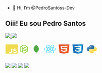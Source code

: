 - 👋 Hi, I’m @PedroSantoss-Dev
## Oiii! Eu sou Pedro Santos  
 <div style="display: inline_block">
  <a href="https://github.com/PedroSantoss-Dev">
  <img height="140em" src="https://github-readme-stats.vercel.app/api?username=PedroSantoss-Dev&show_icons=true&theme=chartreuse-dark"/>
   <img height="140em" src="https://github-readme-stats.vercel.app/api/top-langs/?username=PedroSantoss-Dev&layout=compact&langs_count=7&theme=chartreuse-dark"/>
 


 </a>
</div>
<div style="display: inline_block"><br>
 
  <img align="center" alt="Pedro-Js" height="30" width="40" src="https://raw.githubusercontent.com/devicons/devicon/master/icons/javascript/javascript-plain.svg"/>
  <img align = "center" alt= "Pedro-node" height="30" whidth="40"  src="https://raw.githubusercontent.com/devicons/devicon/master/icons/nodejs/nodejs-plain.svg"/>
  <img align="center" alt="Pedro-Ts" height="30" width="40" src="https://raw.githubusercontent.com/devicons/devicon/master/icons/mongodb/mongodb-plain.svg"/>
  <img align="center" alt="Pedro-React" height="30" width="40" src="https://raw.githubusercontent.com/devicons/devicon/master/icons/react/react-original.svg"/>
  <img align="center" alt="Pedro-HTML" height="30" width="40" src="https://raw.githubusercontent.com/devicons/devicon/master/icons/html5/html5-original.svg"/>
  <img align="center" alt="Pedro-CSS" height="30" width="40" src="https://raw.githubusercontent.com/devicons/devicon/master/icons/css3/css3-original.svg"/>
  <img align="center" alt="Pedro-Python" height="30" width="40" src="https://raw.githubusercontent.com/devicons/devicon/master/icons/python/python-original.svg"/>
  
  
</div>
  
  ##
 
<div> 
  
  <a href="https://www.instagram.com/pedhhenr/" target="_blank"><img src="https://img.shields.io/badge/-Instagram-%23E4405F?style=for-the-badge&logo=instagram&logoColor=white" target="_blank"></a>
  <a href = "ph.senasantos@gmail.com"  target="_blank"><img src="https://img.shields.io/badge/-Gmail-%23333?style=for-the-badge&logo=gmail&logoColor=white" target="_blank"></a>
  <a href=""  target="_blank"><img src="https://img.shields.io/badge/-LinkedIn-%230077B5?style=for-the-badge&logo=linkedin&logoColor=white" target="_blank"></a> 
    <a href=""  target="_blank"><img src="https://img.shields.io/badge/CodePen-white?style=for-the-badge&logo=codepen&logoColor=black" target="_blank"></a>
 
</div>


<!---
PedroSantoss-Dev/PedroSantoss-Dev is a ✨ special ✨ repository because its `README.md` (this file) appears on your GitHub profile.
You can click the Preview link to take a look at your changes.
--->
